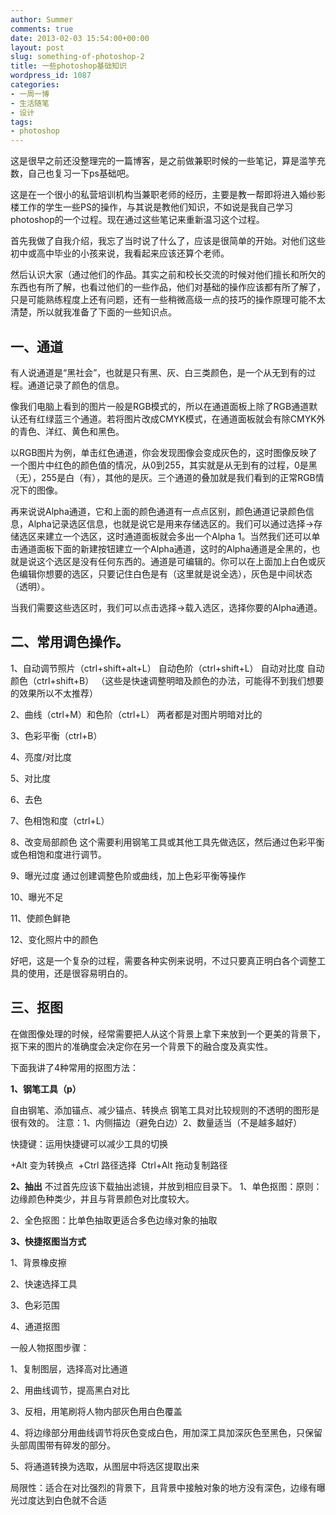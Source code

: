 ```yaml
---
author: Summer
comments: true
date: 2013-02-03 15:54:00+00:00
layout: post
slug: something-of-photoshop-2
title: 一些photoshop基础知识
wordpress_id: 1087
categories:
- 一周一博
- 生活随笔
- 设计
tags:
- photoshop
---
```


这是很早之前还没整理完的一篇博客，是之前做兼职时候的一些笔记，算是滥竽充数，自己也复习一下ps基础吧。

这是在一个很小的私营培训机构当兼职老师的经历，主要是教一帮即将进入婚纱影楼工作的学生一些PS的操作，与其说是教他们知识，不如说是我自己学习photoshop的一个过程。现在通过这些笔记来重新温习这个过程。

首先我做了自我介绍，我忘了当时说了什么了，应该是很简单的开始。对他们这些初中或高中毕业的小孩来说，我看起来应该还算个老师。

然后认识大家（通过他们的作品。其实之前和校长交流的时候对他们擅长和所欠的东西也有所了解，也看过他们的一些作品，他们对基础的操作应该都有所了解了，只是可能熟练程度上还有问题，还有一些稍微高级一点的技巧的操作原理可能不太清楚，所以就我准备了下面的一些知识点。


## 一、通道


有人说通道是“黑社会”，也就是只有黑、灰、白三类颜色，是一个从无到有的过程。通道记录了颜色的信息。

像我们电脑上看到的图片一般是RGB模式的，所以在通道面板上除了RGB通道默认还有红绿蓝三个通道。若将图片改成CMYK模式，在通道面板就会有除CMYK外的青色、洋红、黄色和黑色。

以RGB图片为例，单击红色通道，你会发现图像会变成灰色的，这时图像反映了一个图片中红色的颜色值的情况，从0到255，其实就是从无到有的过程，0是黑（无），255是白（有），其他的是灰。三个通道的叠加就是我们看到的正常RGB情况下的图像。

再来说说Alpha通道，它和上面的颜色通道有一点点区别，颜色通道记录颜色信息，Alpha记录选区信息，也就是说它是用来存储选区的。我们可以通过选择->存储选区来建立一个选区，这时通道面板就会多出一个Alpha 1。当然我们还可以单击通道面板下面的新建按钮建立一个Alpha通道，这时的Alpha通道是全黑的，也就是说这个选区是没有任何东西的。通道是可编辑的。你可以在上面加上白色或灰色编辑你想要的选区，只要记住白色是有（这里就是说全选），灰色是中间状态（透明）。

当我们需要这些选区时，我们可以点击选择->载入选区，选择你要的Alpha通道。


## 二、常用调色操作。


1、自动调节照片（ctrl+shift+alt+L）
自动色阶（ctrl+shift+L）
自动对比度
自动颜色（ctrl+shift+B）
（这些是快速调整明暗及颜色的办法，可能得不到我们想要的效果所以不太推荐）

2、曲线（ctrl+M）和色阶（ctrl+L）
两者都是对图片明暗对比的

3、色彩平衡（ctrl+B）

4、亮度/对比度

5、对比度

6、去色

7、色相饱和度（ctrl+L）

8、改变局部颜色
这个需要利用钢笔工具或其他工具先做选区，然后通过色彩平衡或色相饱和度进行调节。

9、曝光过度
通过创建调整色阶或曲线，加上色彩平衡等操作

10、曝光不足

11、使颜色鲜艳

12、变化照片中的颜色

好吧，这是一个复杂的过程，需要各种实例来说明，不过只要真正明白各个调整工具的使用，还是很容易明白的。


## 三、抠图


在做图像处理的时候，经常需要把人从这个背景上拿下来放到一个更美的背景下，抠下来的图片的准确度会决定你在另一个背景下的融合度及真实性。

下面我讲了4种常用的抠图方法：

**1、钢笔工具（p）**

自由钢笔、添加锚点、减少锚点、转换点
钢笔工具对比较规则的不透明的图形是很有效的。
注意：1、内侧描边（避免白边）2、数量适当（不是越多越好）

快捷键：运用快捷键可以减少工具的切换

+Alt 变为转换点  +Ctrl 路径选择  Ctrl+Alt 拖动复制路径

**2、抽出**
不过首先应该下载抽出滤镜，并放到相应目录下。
1、单色抠图：原则：边缘颜色种类少，并且与背景颜色对比度较大。

2、全色抠图：比单色抽取更适合多色边缘对象的抽取

**3、快捷抠图当方式**

1、背景橡皮擦

2、快速选择工具

3、色彩范围

4、通道抠图

一般人物抠图步骤：

1、复制图层，选择高对比通道

2、用曲线调节，提高黑白对比

3、反相，用笔刷将人物内部灰色用白色覆盖

4、将边缘部分用曲线调节将灰色变成白色，用加深工具加深灰色至黑色，只保留头部周围带有碎发的部分。

5、将通道转换为选取，从图层中将选区提取出来

局限性：适合在对比强烈的背景下，且背景中接触对象的地方没有深色，边缘有曝光过度达到白色就不合适


